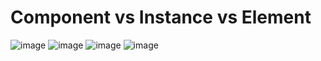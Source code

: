 # Component vs Instance vs Element 

![image](https://github.com/anjiladhikari/React-Journey/assets/21165474/ff485703-7732-4979-9ca8-d4b0bb85cdbe)
![image](https://github.com/anjiladhikari/React-Journey/assets/21165474/0769cc96-810a-4b76-8993-3e77c87378fc)
![image](https://github.com/anjiladhikari/React-Journey/assets/21165474/bb30b0bf-b7d8-4d9d-a6c5-8fbcfbf97216)
![image](https://github.com/anjiladhikari/React-Journey/assets/21165474/1d6847b9-c7ab-40d0-a8cc-a74abce3ebb1)
